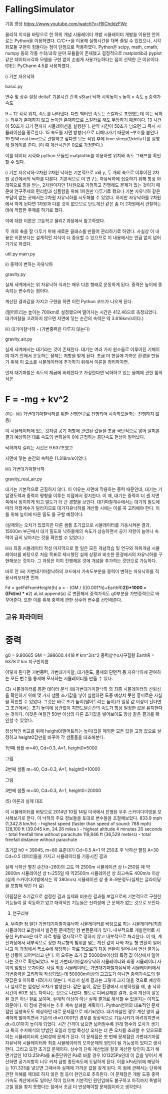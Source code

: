# FallingSimulator

기동 영상 https://www.youtube.com/watch?v=f9IChddzFWc

물리적 지식을 바탕으로 한 하위 개념 시뮬레이터 개발
 시뮬레이터 개발을 이용한 언어로는 Python을 이용하였다. C/C++을 이용해 실행시간을 대폭 줄일 수 있었으나, 시각화모듈 구현이 힘들다는 점이 단점으로 작용하였다. Python은 scipy, math, cmath, numpy 등의 각종 수학/과학 분야 모듈들이 존재했고 결정적으로 matplotlib과 pyplot 같은 데이터시각화 모델을 구현 없이 손쉽게 사용가능하다는 점이 선택한 큰 이유이다. 
 IDE는 PyCharm 4.5를 사용하였다.

 i) 기본 자유낙하

basic.py

 변수 및 상수 설정
deltaT 기본시간 간격
sStart 낙하 시작높이
s 높이
v 속도
g 중력가속도

9 ~ 12 각각 위치, 속도를 나타낸다. 다만 벡터인 속도는 스칼라로 표현했는데 이는 낙하는 좌우가 존재하지 않고 높이만 존재하므로 스칼라로 해도 무방하기 때문이다. 
13 시간이 50초가 되기 전까지 시뮬레이션을 실행한다. 만약 시간이 50초가 넘으면 그 즉시 시뮬레이션을 종료한다. 
15 속도를 지면 방향(-)으로 더해나가기 때문에 –부호를 붙인다
19 만약 real time으로 관찰하고 싶다면 모든 작업 후에 time.sleep(1/deltaT)를 실행해 딜레이를 준다. (이 때 계산시간은 0으로 가정한다.)

 이를 데이터 시각화 python 모듈인 matplotlib를 이용하면 위치와 속도 그래프를 확인할 수 있다. 


 i) 기본 자유낙하-2차원
 2차원 낙하는 기본적으로 x와 y, 두 개의 축으로 이루어진 2차원 공간에서의 낙하를 다룬다. 기본적으로 이 연구는 자유낙하에 집중하기 위해 항상 아래쪽으로 힘을 받는, 2차원이지만 1차원으로 가정하고 진행해도 문제가 없는 것이기 때문에 연구주제의 편리함과 심플함을 위해 1차원만 다루기로 했으나 기본 자유낙하 같은 부담이 없는 곳에서는 2차원 자유낙하를 시도해볼 수 있었다. 하지만 자유낙하를 2차원에서 하게 된다면 1차원과 다를 것이 없으므로 탄도계산 같은 좀 더 2차원에서 관찰하는 데에 적합한 주제를 하기로 했다.

 이에 대한 이론은 고등학교 물리2 과정에서 참고하였다. 

 두 개의 축을 잘 다루기 위해 새로운 클래스를 만들어 관리하기로 하였다. 사실상 이 내용은 이론보다는 설계적인 지식이 더 중요할 수 있으므로 이 내용에서는 언급 없이 넘어가기로 하겠다. 

util.py
main.py


ii) 중력이 변하는 자유낙하

gravity.py

실제 세계에서는 위 자유낙하 식과는 매우 다른 형태로 운동하게 된다. 중력은 높이에 종속되는 변수라는 점이다.

 계산된 결과값을 가지고 구현을 하면 이런 Python 코드가 나오게 된다.

 (떨어트리는 높이는 700km로 설정했으며 떨어지는 시간은 412.46으로 측정되었다. 
  대기마찰을 고려하지 않으면 지면에 닿는 순간의 속력은 약 3.616km/s이다.)


 iii) 대기마찰낙하 - (가변중력은 다루지 않는다)
 
 gravity_air.py
 
 실제 세계에서는 대기라는 것이 존재한다. 대기는 여러 가지 원소들로 이루어진 기체이며 대기 안에서 운동하는 물체는 저항을 받게 된다. 조금 더 현실에 가까운 환경을 만들기 위해 이 요소를 시뮬레이터에 추가하기 위해서 이론을 정리하자면.

먼저 대기마찰은 속도의 제곱에 비례한다고 가정한다면 낙하하고 있는 물체에 관한 힘의 식은

# F = -mg + kv^2


(이는 iiii) 가변대기마찰낙하를 위한 선행연구로 진행되어 시각화모듈화는 진행하지 않음)

이 시뮬레이터에 있는 것처럼 공기 저항에 관련된 값들을 조금 극단적으로 넣어 살펴본 결과 예상하던 대로 속도의 변화율이 0에 근접하는 종단속도 현상이 일어났다.

낙하까지 걸리는 시간은 9.637초였고


지면에 닿는 순간의 속력은 11.318m/s이었다.

 iiii) 가변대기마찰낙하
 
 gravity_real_air.py
 
대기는 기본적으로 균질하지 않다. 이 이유는 지면에 작용하는 중력 때문인데, 대기는 기압경도력과 중력이 평형을 이루는 지점에서 정지한다. 이 때, 대기는 중력이 더 센 지면 쪽에서 정지하게 되고 밀도가 더 큰 경향을 보인다.
 대기마찰계수에서는 대기의 밀도에 따라 저항계수가 달라지므로 대기자유낙하를 계산할 시에는 이를 꼭 고려해야 한다. 
이를 위해 높이에 따른 밀도 를 구할 예정이다.

(실제와는 오차가 있겠지만 다른 샘플 초기값으로 시뮬레이터를 가동시켜본 결과, 15000m 부근에서 대기 밀도와 낙하물체의 속도가 상승하면서 공기 저항이 늘어나 속력이 급히 낮아지는 것을 확인할 수 있었다.)

 iiiii) 최종 시뮬레이터 작성
 마지막으로 할 일은 모든 개념학습 및 연구와 하위개념 시뮬레이터를 바탕으로 처음 목표로 제시했던 실제 상황과 비슷한 환경에서의 자유낙하를 구현해보는 것이다. 그 과정은 이미 진행해온 것에 개념을 추가하는 것만으로 가능하다.

 바로 전 iiii) 가변대기마찰낙하의 코드에서 가속도부분을 중력이 변하는 자유낙하를 적용시켜보자면 먼저

 Fd = getFdFromHeight(h)
    a = - (GM / (((0.001*h)+EarthR)**2))*1000 + ((Fd/m) * v**2)
    aList.append(a)
로 변환해서 중력가속도 g0부분을 가변중력으로 바꾸어준다.
또한 이를 위해 중력에 관한 상수와 변수를 선언해준다.

## 고유 파라미터
# 중력
g0 = 9.80665
GM = 398600.4418    # km^3/s^2 중력상수x지구질량
EarthR = 6378       # km       지구반지름

이렇게 된다면 가변중력, 가변대기마찰, 대기온도, 물체의 단면적 등 자유낙하에 관여하는 모든 변수를 통제해 모사하는 시뮬레이터를 만들 수 있다.

(3) 시뮬레이터를 통한 데이터 분석
 iiii)가변대기마찰낙하 와 최종 시뮬레이터의 신뢰성을 확인하기 위해 몇 가지 샘플 초기값을 넣어 실험하던 도중 예상치 못한 흥미로운 사실을 확인할 수 있었다.
 그것은 바로 초기 높이(떨어트리는 높이)가 일정 값 이상이 된다면 그 조건에서는 초기 높이에 상관없이 지면도달순간의 속도가 항상 일정한 값을 유지한다는 것이다. 이것은 며칠간 50번 이상의 다른 초기값을 넣어보아도 항상 같은 결과를 확인할 수 있었다.

정상적인 비교를 위해 height0(떨어트리는 높이)값을 제외한 모든 값을 고정 값으로 설정하고 height0값만을 바꾸어 각 샘플들을 대조해본다.

1번째 샘플
 m=40, Cd=0.3, A=1, height0=5000

그림  

2번째 샘플
 m=40, Cd=0.3, A=1, height0=10000

그림  

3번째 샘플
 m=40, Cd=0.3, A=1, height0=20000
 

(5) 이론과 실제 대조

 이 시뮬레이터를 바탕으로 2014년 10월 14일 미국에서 진행된 우주 스카이다이빙을 모사해보기로 한다.
 이 낙하의 주요 정보들을 토대로 변수들을 조절해보았다.
833.9 mph (1,342.8 km/hr) - highest speed (faster than speed of sound: 768 mph)
128,100 ft (39.045 km, 24.26 miles ) - highest altitude
4 minutes 20 seconds - total freefall time without parachute
119,846 ft (36,529 meters) - total freefall distance without parachute

초기값 
h0 = 39045, m=80
표준대기
Cd=0.5
A=1
약 250초 후 낙하산 펼침
	A=30
	Cd=0.5
데이터들을 가지고 시뮬레이터를 기동시킨 결과

실제 낙하산 펼친 순간(t=260)의 고도 약 2500m
시뮬레이션 상 t=250일 때 약2800m
시뮬레이션 상 t=255일 때 약2500m
시뮬레이션 상 최고속도 400m/s 이상(실제 스카이다이빙에서는 약 380m/s)
시뮬레이션 상 총 8~9분정도(실제는 글라이딩을 포함해 약간 더 긺)

 어림잡은 초기값으로 설정한 결과 실제와 비슷한 결과를 보임으로써 기본적으로 구현한 기능들이 잘 작동하고 있고 대략적인 기능들은 신뢰성에 큰 문제가 없는 것으로 보인다.

3. 연구리뷰

 A. 부족한 점
 일단 가변대기마찰자유낙하 시뮬레이터를 바탕으로 하는 시뮬레이터(최종 시뮬레이터 포함)에서 발견된 문제점인 형 변환문제가 있다. 내부적으로 개발언어로 사용한 Python은 따로 자료 형을 명시적으로 정하지 않고 내부적으로 처리한다. 이 때, 계산과정에서 내부적으로 정한 자료형의 범위를 넘는 계산 값이 나와 자동 형 변환이 일어나고 이 과정에서 복소수에 해당하는 자료 형으로의 자동 변환이 일어나서 연산 불가능한 상황이 되어버리고 만다. 이 오류는 초기 값 50000m이상의 특정 값 이상에서 일어나는 것으로 확인되었다.
 또한 가변대기마찰자유낙하 시뮬레이터와 최종 시뮬레이터 사이의 엄청난 오차이다. 사실 최종 시뮬레이터는 가변대기마찰자유낙하 시뮬레이터에서 가변중력을 고려하여 작성되었는데 50000m이상의 고고도가 아니면 중력가속도의 절댓값은 9 이하로 내려가지 않는다. 따라서 실제 결과는 그렇게 크지 않을 것으로 예상하나 실제로는 엄청난 오차가 발생한다. 같은 높이, 같은 환경에서 시행하였을 때, 총 낙하시간이 60초 정도 차이나는 것으로 나왔다. 별도로 디버깅해본 결과, 중력 계산이 잘못된 것은 아닌 걸로 보이며, 설계적 이상이 아닌 실제 결과로 해석할 수 있을지는 아직도 의문이다. 이 점에 관해서는 추후 계속 살펴볼 계획이다.
 Python언어의 대표적인 문제점인 실행속도도 예상하던 대로 문제점으로 제기되었다. 대기마찰인 경우 계산 양이 급격하게 많아지면서 기존의 dt=0.0001인 경우를 정상적으로 기동시키기 어려워지면서 dt=0.01까지 높이게 되었다. 시간 간격이 넓으면 넓어질수록 원래 함수와 오차가 생기고 특히 수치해석의 방법인 오일러 방법 특성상 오차는 더 큰 오차를 초래할 수 있으므로 이는 시뮬레이터의 신뢰성에 문제가 된다. 이 문제점은 첫 번째 문제점인 가변대기마찰자유낙하 시뮬레이터와 최종 시뮬레이터의 오차문제의 원인이 될 가능성이 있다고 생각한다.
 그리고 또한 초기값 문제이다. 상수의 단위 계산법을 잘못 계산한 탓인지 초기 해면기압인 1013.25hPa를 표준단위인 Pa로 바꿀 경우 101325Pa인데 이 값을 넣어서 계산하면 공기저항이 너무 커져 금방 종단속도에 도달하게 된다. 이를 kPa단위에 해당하는 101.325를 넣으면 그때서야 실제에 가까운 값을 갖게 된다. 이 점에 관해서는 단위에 관한 이해를 제대로 하지 않은 점 등이 원인으로 추측된다. 이 문제점은 개발 도중 중력가속도 계산에서도 일어난 적이 있으며 기본적인 원인임에도 불구하고 아직까지 특별히 고칠 점을 찾지 못했다는 점에서 조금 더 반성해야할 문제점이라고 생각한다.
